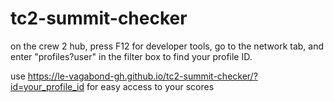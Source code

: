# tc2-summit-checker
on the crew 2 hub, press F12 for developer tools, go to the network tab, and enter "profiles?user" in the filter box to find your profile ID.

use https://le-vagabond-gh.github.io/tc2-summit-checker/?id=your_profile_id for easy access to your scores
